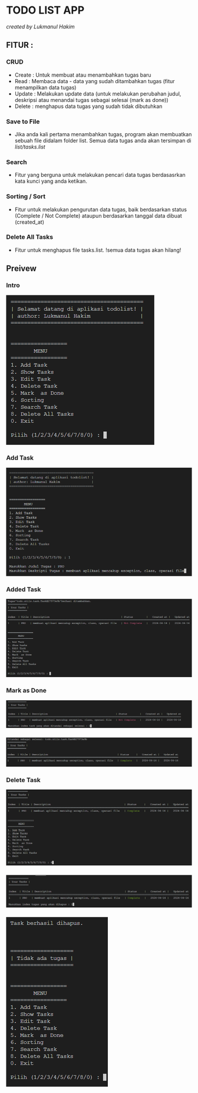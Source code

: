 # TODO LIST APP
*created by Lukmanul Hakim*
## FITUR :
### CRUD 
- Create : Untuk membuat atau menambahkan tugas baru
- Read : Membaca data - data yang sudah ditambahkan tugas (fitur menampilkan data tugas)
- Update : Melakukan update data (untuk melakukan perubahan judul, deskripsi atau menandai tugas sebagai selesai (mark as done))
- Delete : menghapus data tugas yang sudah tidak dibutuhkan

### Save to File
- Jika anda kali pertama menambahkan tugas, program akan membuatkan sebuah file didalam folder list. Semua data tugas anda akan tersimpan di *list/tasks.list*

### Search
- Fitur yang berguna untuk melakukan pencari data tugas berdasasrkan kata kunci yang anda ketikan.

### Sorting / Sort
- Fitur untuk melakukan pengurutan data tugas, baik berdasarkan status (Complete / Not Complete) ataupun berdasarkan tanggal data dibuat (created_at)

### Delete All Tasks
- Fitur untuk menghapus file tasks.list. !semua data tugas akan hilang!

## Preivew
### Intro
![alt text](img/image-1.png)

### Add Task
![alt text](img/image-2.png)

### Added Task
![alt text](img/image-3.png)

### Mark as Done
![alt text](img/image-4.png)
### 
### 
![alt text](img/image-5.png)

### Delete Task
![alt text](img/image-6.png)
### 
### 
![alt text](img/image-7.png)
### 
### 
![alt text](img/image-8.png)

